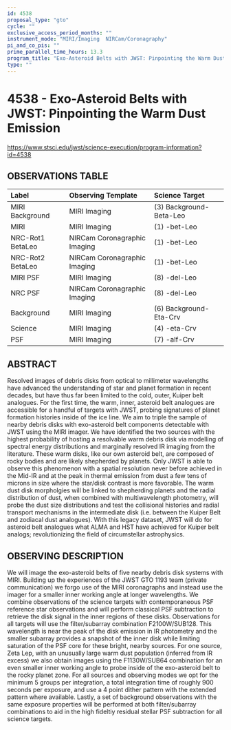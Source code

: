 ```yaml
---
id: 4538
proposal_type: "gto"
cycle: ""
exclusive_access_period_months: ""
instrument_mode: "MIRI/Imaging  NIRCam/Coronagraphy"
pi_and_co_pis: ""
prime_parallel_time_hours: 13.3
program_title: "Exo-Asteroid Belts with JWST: Pinpointing the Warm Dust Emission"
type: ""
---
```

# 4538 - Exo-Asteroid Belts with JWST: Pinpointing the Warm Dust Emission
https://www.stsci.edu/jwst/science-execution/program-information?id=4538
## OBSERVATIONS TABLE
| Label             | Observing Template               | Science Target           |
| :---------------- | :------------------------------- | :----------------------- |
| MIRI Background   | MIRI Imaging                     | (3) Background-Beta-Leo  |
| MIRI              | MIRI Imaging                     | (1) -bet-Leo             |
| NRC-Rot1 BetaLeo  | NIRCam Coronagraphic Imaging     | (1) -bet-Leo             |
| NRC-Rot2 BetaLeo  | NIRCam Coronagraphic Imaging     | (1) -bet-Leo             |
| MIRI PSF          | MIRI Imaging                     | (8) -del-Leo             |
| NRC PSF           | NIRCam Coronagraphic Imaging     | (8) -del-Leo             |
| Background        | MIRI Imaging                     | (6) Background-Eta-Crv   |
| Science           | MIRI Imaging                     | (4) -eta-Crv             |
| PSF               | MIRI Imaging                     | (7) -alf-Crv             |

## ABSTRACT

Resolved images of debris disks from optical to millimeter wavelengths have advanced the understanding of star and planet formation in recent decades, but have thus far been limited to the cold, outer, Kuiper belt analogues. For the first time, the warm, inner, asteroid belt analogues are accessible for a handful of targets with JWST, probing signatures of planet formation histories inside of the ice line. We aim to triple the sample of nearby debris disks with exo-asteroid belt components detectable with JWST using the MIRI imager. We have identified the two sources with the highest probability of hosting a resolvable warm debris disk via modelling of spectral energy distributions and marginally resolved IR imaging from the literature. These warm disks, like our own asteroid belt, are composed of rocky bodies and are likely shepherded by planets. Only JWST is able to observe this phenomenon with a spatial resolution never before achieved in the Mid-IR and at the peak in thermal emission from dust a few tens of microns in size where the star/disk contrast is more favorable. The warm dust disk morpholgies will be linked to shepherding planets and the radial distribution of dust, when combined with multiwavelength photometry, will probe the dust size distributions and test the collisional histories and radial transport mechanisms in the intermediate disk (i.e. between the Kuiper Belt and zodiacal dust analogues). With this legacy dataset, JWST will do for asteroid belt analogues what ALMA and HST have achieved for Kuiper belt analogs; revolutionizing the field of circumstellar astrophysics.

## OBSERVING DESCRIPTION

We will image the exo-asteroid belts of five nearby debris disk systems with MIRI. Building up the experiences of the JWST GTO 1193 team (private communication) we forgo use of the MIRI coronagraphs and instead use the imager for a smaller inner working angle at longer wavelengths. We combine observations of the science targets with contemporaneous PSF reference star observations and will perform classical PSF subtraction to retrieve the disk signal in the inner regions of these disks. Observations for all targets will use the filter/subarray combination F2100W/SUB128. This wavelength is near the peak of the disk emission in IR photometry and the smaller subarray provides a snapshot of the inner disk while limiting saturation of the PSF core for these bright, nearby sources. For one source, Zeta Lep, with an unusually large warm dust population (inferred from IR excess) we also obtain images using the F1130W/SUB64 combination for an even smaller inner working angle to probe inside of the exo-asteroid belt to the rocky planet zone. For all sources and observing modes we opt for the minimum 5 groups per integration, a total integration time of roughly 900 seconds per exposure, and use a 4 point dither pattern with the extended pattern where available. Lastly, a set of background observations with the same exposure properties will be performed at both filter/subarray combinations to aid in the high fideltiy residual stellar PSF subtraction for all science targets.